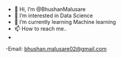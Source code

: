 - 👋 Hi, I’m @BhushanMalusare
- 👀 I’m interested in Data Science 
- 🌱 I’m currently learning Machine learning 
- 📫 How to reach me..
- 
-Email: bhushan.malusare02@gmail.com

<!---
BhushanMalusare/BhushanMalusare is a ✨ special ✨ repository because its `README.md` (this file) appears on your GitHub profile.
You can click the Preview link to take a look at your changes.
--->
